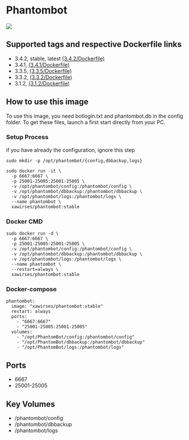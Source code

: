 # Phantombot

[![](https://images.microbadger.com/badges/version/xawirses/phantombot.svg)](https://microbadger.com/images/xawirses/phantombot "Get your own version badge on microbadger.com")

## Supported tags and respective Dockerfile links
- 3.4.2, stable, latest [(3.4.2/Dockerfile)](https://github.com/Xawirses/PhantomBot/blob/3.4.2/Dockerfile)
- 3.4.1, [(3.4.1/Dockerfile)](https://github.com/Xawirses/PhantomBot/blob/3.4.1/Dockerfile)
- 3.3.5, [(3.3.5/Dockerfile)](https://github.com/Xawirses/PhantomBot/blob/3.3.5/Dockerfile)
- 3.3.2, [(3.3.2/Dockerfile)](https://github.com/Xawirses/PhantomBot/blob/3.3.2/Dockerfile)
- 3.1.2, [(3.1.2/Dockerfile)](https://github.com/Xawirses/PhantomBot/blob/3.1.2/Dockerfile)

## How to use this image

To use this image, you need botlogin.txt and phantombot.db in the config folder.
To get these files, launch a first start directly from your PC.

### Setup Process
if you have already the configuration, ignore this step
```
sudo mkdir -p /opt/phantombot/{config,dbbackup,logs}

sudo docker run -it \
  -p 6667:6667 \
  -p 25001-25005:25001-25005 \
  -v /opt/phantombot/config:/phantombot/config \
  -v /opt/phantombot/dbbackup:/phantombot/dbbackup \
  -v /opt/phantombot/logs:/phantombot/logs \
  --name phantombot \
  xawirses/phantombot:stable
```
### Docker CMD
```
sudo docker run -d \
  -p 6667:6667 \
  -p 25001-25005:25001-25005 \
  -v /opt/phantombot/config:/phantombot/config \
  -v /opt/phantombot/dbbackup:/phantombot/dbbackup \
  -v /opt/phantombot/logs:/phantombot/logs \
  --name phantombot \
  --restart=always \
  xawirses/phantombot:stable
```
### Docker-compose
```
phantombot:
  image: "xawirses/phantombot:stable"
  restart: always
  ports:
    - "6667:6667"
    - "25001-25005:25001-25005"
  volumes:
    - "/opt/PhantomBot/config:/phantombot/config"
    - "/opt/PhantomBot/dbbackup:/phantombot/dbbackup"
    - "/opt/PhantomBot/logs:/phantombot/logs"
```
## Ports
* 6667
* 25001-25005

## Key Volumes
* /phantombot/config
* /phantombot/dbbackup
* /phantombot/logs

